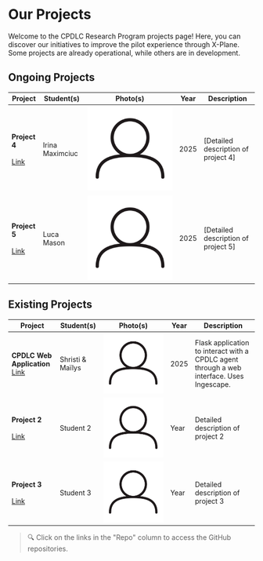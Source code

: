 # Our Projects

Welcome to the CPDLC Research Program projects page! Here, you can discover our initiatives to improve the pilot experience through X-Plane. Some projects are already operational, while others are in development.

## Ongoing Projects

| Project                                   | Student(s)       | Photo(s)                  | Year  | Description                                |
|-------------------------------------------|---------------|------------------------|-------|--------------------------------------------|
| **Project 4**<br/><br/>[Link](URL)        | Irina Maximciuc     | ![Photo](img/user.png) | 2025  | [Detailed description of project 4]        |
| **Project 5**<br/><br/>[Link](URL)        | Luca Mason     | ![Photo](img/user.png) | 2025  | [Detailed description of project 5]        |

## Existing Projects

| Project                                                        | Student(s)         | Photo(s)                  | Year | Description                                                                                                  |
|---------------------------------------------------------------|-----------------|------------------------|------|--------------------------------------------------------------------------------------------------------------|
| **CPDLC Web Application**<br/>[Link](https://github.com/CPDLC-research-program/cpdlc-flask-app) | Shristi & Maïlys | ![Photo](img/user.png) | 2025 | Flask application to interact with a CPDLC agent through a web interface. Uses Ingescape.                     |
| **Project 2**<br/><br/>[Link](URL)                              | Student 2       | ![Photo](img/user.png) | Year | Detailed description of project 2                                                                            |
| **Project 3**<br/><br/>[Link](URL)                              | Student 3       | ![Photo](img/user.png) | Year | Detailed description of project 3                                                                            |

> 🔍 Click on the links in the "Repo" column to access the GitHub repositories.
